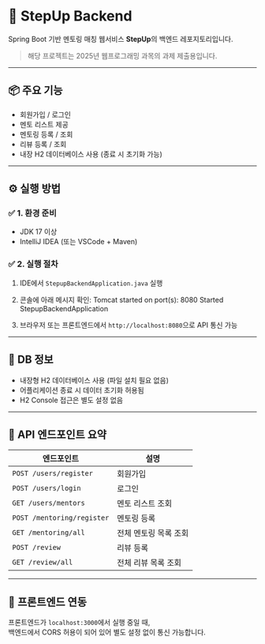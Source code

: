 # 🧠 StepUp Backend

Spring Boot 기반 멘토링 매칭 웹서비스 **StepUp**의 백엔드 레포지토리입니다.

> 해당 프로젝트는 2025년 웹프로그래밍 과목의 과제 제출용입니다.

---

## 📦 주요 기능

- 회원가입 / 로그인
- 멘토 리스트 제공
- 멘토링 등록 / 조회
- 리뷰 등록 / 조회
- 내장 H2 데이터베이스 사용 (종료 시 초기화 가능)

---

## ⚙️ 실행 방법

### ✅ 1. 환경 준비

- JDK 17 이상
- IntelliJ IDEA (또는 VSCode + Maven)

### ✅ 2. 실행 절차

1. IDE에서 `StepupBackendApplication.java` 실행
2. 콘솔에 아래 메시지 확인:
Tomcat started on port(s): 8080
Started StepupBackendApplication


3. 브라우저 또는 프론트엔드에서 `http://localhost:8080`으로 API 통신 가능

---

## 💾 DB 정보

- 내장형 H2 데이터베이스 사용 (파일 설치 필요 없음)
- 어플리케이션 종료 시 데이터 초기화 허용됨
- H2 Console 접근은 별도 설정 없음

---

## 🔗 API 엔드포인트 요약

| 엔드포인트 | 설명 |
|------------|------|
| `POST /users/register` | 회원가입 |
| `POST /users/login` | 로그인 |
| `GET /users/mentors` | 멘토 리스트 조회 |
| `POST /mentoring/register` | 멘토링 등록 |
| `GET /mentoring/all` | 전체 멘토링 목록 조회 |
| `POST /review` | 리뷰 등록 |
| `GET /review/all` | 전체 리뷰 목록 조회 |

---

## 🤝 프론트엔드 연동

프론트엔드가 `localhost:3000`에서 실행 중일 때,  
백엔드에서 CORS 허용이 되어 있어 별도 설정 없이 통신 가능합니다.
